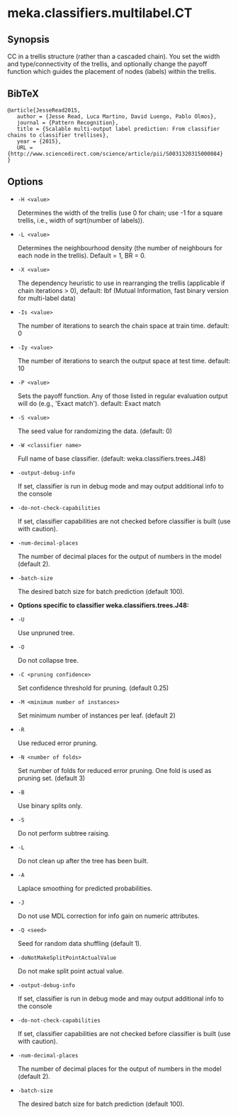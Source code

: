 # meka.classifiers.multilabel.CT

## Synopsis
CC in a trellis structure (rather than a cascaded chain). You set the width and type/connectivity of the trellis, and optionally change the payoff function which guides the placement of nodes (labels) within the trellis.

## BibTeX
```
@article{JesseRead2015,
   author = {Jesse Read, Luca Martino, David Luengo, Pablo Olmos},
   journal = {Pattern Recognition},
   title = {Scalable multi-output label prediction: From classifier chains to classifier trellises},
   year = {2015},
   URL = {http://www.sciencedirect.com/science/article/pii/S0031320315000084}
}
```
## Options
* `-H <value>`

    Determines the width of the trellis (use 0 for chain; use -1 for a square trellis, i.e., width of sqrt(number of labels)).

* `-L <value>`

    Determines the neighbourhood density (the number of neighbours for each node in the trellis). Default = 1, BR = 0.

* `-X <value>`

    The dependency heuristic to use in rearranging the trellis (applicable if chain iterations > 0), default: Ibf (Mutual Information, fast binary version for multi-label data)

* `-Is <value>`

    The number of iterations to search the chain space at train time.
    default: 0

* `-Iy <value>`

    The number of iterations to search the output space at test time.
    default: 10

* `-P <value>`

    Sets the payoff function. Any of those listed in regular evaluation output will do (e.g., 'Exact match').
    default: Exact match

* `-S <value>`

    The seed value for randomizing the data.
    (default: 0)

* `-W <classifier name>`

    Full name of base classifier.
    (default: weka.classifiers.trees.J48)

* `-output-debug-info`

    If set, classifier is run in debug mode and
    may output additional info to the console

* `-do-not-check-capabilities`

    If set, classifier capabilities are not checked before classifier is built
    (use with caution).

* `-num-decimal-places`

    The number of decimal places for the output of numbers in the model (default 2).

* `-batch-size`

    The desired batch size for batch prediction  (default 100).

* **Options specific to classifier weka.classifiers.trees.J48:**

* `-U`

    Use unpruned tree.

* `-O`

    Do not collapse tree.

* `-C <pruning confidence>`

    Set confidence threshold for pruning.
    (default 0.25)

* `-M <minimum number of instances>`

    Set minimum number of instances per leaf.
    (default 2)

* `-R`

    Use reduced error pruning.

* `-N <number of folds>`

    Set number of folds for reduced error
    pruning. One fold is used as pruning set.
    (default 3)

* `-B`

    Use binary splits only.

* `-S`

    Do not perform subtree raising.

* `-L`

    Do not clean up after the tree has been built.

* `-A`

    Laplace smoothing for predicted probabilities.

* `-J`

    Do not use MDL correction for info gain on numeric attributes.

* `-Q <seed>`

    Seed for random data shuffling (default 1).

* `-doNotMakeSplitPointActualValue`

    Do not make split point actual value.

* `-output-debug-info`

    If set, classifier is run in debug mode and
    may output additional info to the console

* `-do-not-check-capabilities`

    If set, classifier capabilities are not checked before classifier is built
    (use with caution).

* `-num-decimal-places`

    The number of decimal places for the output of numbers in the model (default 2).

* `-batch-size`

    The desired batch size for batch prediction  (default 100).
